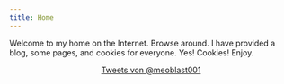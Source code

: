```yaml
---
title: Home
---
```


Welcome to my home on the Internet. Browse around. I have provided a blog, some pages, and cookies for everyone. Yes! Cookies! Enjoy.

<div style="text-align: center;">
<a class="twitter-timeline"  href="https://twitter.com/meoblast001"  data-widget-id="417856555258634241">Tweets von @meoblast001</a>
    <script>!function(d,s,id){var js,fjs=d.getElementsByTagName(s)[0],p=/^http:/.test(d.location)?'http':'https';if(!d.getElementById(id)){js=d.createElement(s);js.id=id;js.src=p+"://platform.twitter.com/widgets.js";fjs.parentNode.insertBefore(js,fjs);}}(document,"script","twitter-wjs");</script>
</div>

<script type="text/javascript">
  document.cookie = "cookie=Here is that cookie I promised you";
</script>
